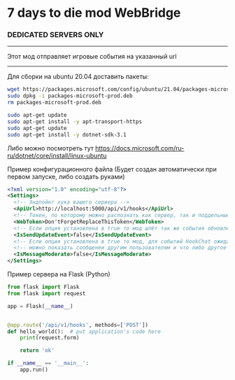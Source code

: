# 7 days to die mod WebBridge

### DEDICATED SERVERS ONLY

---

Этот мод отправляет игровые события на указанный url

---

Для сборки на ubuntu 20.04 доставить пакеты:
```bash
wget https://packages.microsoft.com/config/ubuntu/21.04/packages-microsoft-prod.deb -O packages-microsoft-prod.deb
sudo dpkg -i packages-microsoft-prod.deb
rm packages-microsoft-prod.deb

sudo apt-get update
sudo apt-get install -y apt-transport-https
sudo apt-get update
sudo apt-get install -y dotnet-sdk-3.1
```
Либо можно посмотреть тут https://docs.microsoft.com/ru-ru/dotnet/core/install/linux-ubuntu

Пример конфигурационного файла (Будет создан автоматически при первом запуске, либо создать руками)

```xml
<?xml version="1.0" encoding="utf-8"?>
<Settings>
  <!-- Эндпойнт хука вашего сервера -->
  <ApiUrl>http://localhost:5000/api/v1/hooks</ApiUrl>
  <!-- Токен, по которому можно распознать как сервер, так и поддельные запросы -->
  <WebToken>Don'tForgetReplaceThisToken</WebToken>
  <!-- Если опция установлена в true то мод шлёт так же события обновления -->
  <IsSendUpdateEvent>false</IsSendUpdateEvent>
  <!-- Если опция установлена в true то мод, для событий HookChat ожидает ответ 'ок' если -->
  <!-- можно показать сообщенеи другим пользователям и что либо другое если нельзя -->
  <IsMessageModerate>false</IsMessageModerate>
</Settings>
```

Пример сервера на Flask (Python)
```python
from flask import Flask
from flask import request

app = Flask(__name__)


@app.route('/api/v1/hooks', methods=['POST'])
def hello_world():  # put application's code here
    print(request.form)

    return 'ok'

if __name__ == '__main__':
    app.run()

```

